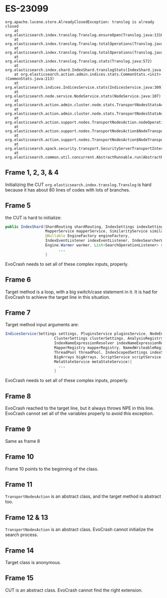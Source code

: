 # ES-23099
```
org.apache.lucene.store.AlreadyClosedException: translog is already closed
	at org.elasticsearch.index.translog.Translog.ensureOpen(Translog.java:1310)
	at org.elasticsearch.index.translog.Translog.totalOperations(Translog.java:355)
	at org.elasticsearch.index.translog.Translog.totalOperations(Translog.java:340)
	at org.elasticsearch.index.translog.Translog.stats(Translog.java:572)
	at org.elasticsearch.index.shard.IndexShard.translogStats(IndexShard.java:734)
	at org.elasticsearch.action.admin.indices.stats.CommonStats.<init>(CommonStats.java:213)
	at org.elasticsearch.indices.IndicesService.stats(IndicesService.java:309)
	at org.elasticsearch.node.service.NodeService.stats(NodeService.java:107)
	at org.elasticsearch.action.admin.cluster.node.stats.TransportNodesStatsAction.nodeOperation(TransportNodesStatsAction.java:77)
	at org.elasticsearch.action.admin.cluster.node.stats.TransportNodesStatsAction.nodeOperation(TransportNodesStatsAction.java:42)
	at org.elasticsearch.action.support.nodes.TransportNodesAction.nodeOperation(TransportNodesAction.java:145)
	at org.elasticsearch.action.support.nodes.TransportNodesAction$NodeTransportHandler.messageReceived(TransportNodesAction.java:270)
	at org.elasticsearch.action.support.nodes.TransportNodesAction$NodeTransportHandler.messageReceived(TransportNodesAction.java:266)
	at org.elasticsearch.xpack.security.transport.SecurityServerTransportInterceptor$ProfileSecuredRequestHandler$1.doRun(SecurityServerTransportInterceptor.java:237)
	at org.elasticsearch.common.util.concurrent.AbstractRunnable.run(AbstractRunnable.java:37)
```

## Frame 1, 2, 3, & 4
Initializing the CUT `org.elasticsearch.index.translog.Translog` is hard because it has about 80 lines of codes with lots of branches.


## Frame 5
the CUT is hard to initialize:
```java
public IndexShard(ShardRouting shardRouting, IndexSettings indexSettings, ShardPath path, Store store, IndexCache indexCache,
                  MapperService mapperService, SimilarityService similarityService, IndexFieldDataService indexFieldDataService,
                  @Nullable EngineFactory engineFactory,
                  IndexEventListener indexEventListener, IndexSearcherWrapper indexSearcherWrapper, ThreadPool threadPool, BigArrays bigArrays,
                  Engine.Warmer warmer, List<SearchOperationListener> searchOperationListener, List<IndexingOperationListener> listeners) throws IOException {
                        ...
                  }
```
EvoCrash needs to set all of these complex inputs, properly.

## Frame 6
Target method is a loop, with a big switch/case statement in it. It is had for EvoCrash to achieve the target line in this situation.


## Frame 7
Target method input arguments are:
```java
IndicesService(Settings settings, PluginsService pluginsService, NodeEnvironment nodeEnv, NamedXContentRegistry xContentRegistry,
                      ClusterSettings clusterSettings, AnalysisRegistry analysisRegistry,
                      IndexNameExpressionResolver indexNameExpressionResolver,
                      MapperRegistry mapperRegistry, NamedWriteableRegistry namedWriteableRegistry,
                      ThreadPool threadPool, IndexScopedSettings indexScopedSettings, CircuitBreakerService circuitBreakerService,
                      BigArrays bigArrays, ScriptService scriptService, ClusterService clusterService, Client client,
                      MetaStateService metaStateService){
                        ...
                      }
```
EvoCrash needs to set all of these complex inputs, properly.

## Frame 8
EvoCrash reached to the target line, but it always throws NPE in this line. EvoCrash cannot set all of the variables properly to avoid this exception.

## Frame 9
Same as frame 8

## Frame 10
Frame 10 points to the beginning of the class.

## Frame 11
`TransportNodesAction` is an abstract class, and the target method is abstract too.

## Frame 12 & 13
`TransportNodesAction` is an abstract class. EvoCrash cannot initialize the search process.

## Frame 14
Target class is anonymous.

## Frame 15
CUT is an abstract class. EvoCrash cannot find the right extension.

